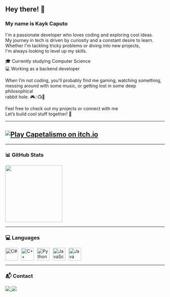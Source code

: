 ## Hey there! 👋

### My name is Kayk Caputo
I'm a passionate developer who loves coding and exploring cool ideas.  
My journey in tech is driven by curiosity and a constant desire to learn.  
Whether I'm tackling tricky problems or diving into new projects,\
I'm always looking to level up my skills.

🎓 Currently studying Computer Science  
💻 Working as a backend developer  

When I’m not coding, you’ll probably find me gaming, watching something,\
messing around with some music, or getting lost in some deep philosophical\
rabbit hole. 🎮🎶📺🧠

Feel free to check out my projects or connect with me\
Let’s build cool stuff together! 🤝

---

## [![Play Capetalismo on itch.io](https://img.shields.io/badge/Play%20Capetalismo-on%20itch.io-ff5f6d?logo=itch.io&style=for-the-badge)](https://xx-caputokayk-xx.itch.io/capetalismo)

---

### 📊 GitHub Stats

<div>
  <img loading="lazy" height="180em" src="https://github-readme-stats.vercel.app/api/top-langs/?username=KaykCaputo&layout=compact&langs_count=7&theme=dracula"/>
</div>

---

### 💻 Languages

<div style="display: flex; gap: 10px; align-items: center;">
  <img loading="lazy" src="https://cdn.jsdelivr.net/gh/devicons/devicon/icons/csharp/csharp-original.svg" width="40" height="40" alt="C#"/>
  <img loading="lazy" src="https://cdn.jsdelivr.net/gh/devicons/devicon/icons/cplusplus/cplusplus-original.svg" width="40" height="40" alt="C++"/>
  <img loading="lazy" src="https://cdn.jsdelivr.net/gh/devicons/devicon/icons/python/python-original.svg" width="40" height="40" alt="Python"/>
  <img loading="lazy" src="https://cdn.jsdelivr.net/gh/devicons/devicon/icons/javascript/javascript-original.svg" width="40" height="40" alt="JavaScript"/>
  <img loading="lazy" src="https://cdn.jsdelivr.net/gh/devicons/devicon/icons/java/java-original.svg" width="40" height="40" alt="Java"/>
</div>

---

### 📬 Contact

<div>
  <a href="mailto:caputo.kayk@gmail.com" target="_blank">
    <img loading="lazy" src="https://img.shields.io/badge/Gmail-D14836?style=for-the-badge&logo=gmail&logoColor=white"/>
  </a>
  <a href="https://www.linkedin.com/in/kayk-caputo" target="_blank">
    <img loading="lazy" src="https://img.shields.io/badge/-LinkedIn-%230077B5?style=for-the-badge&logo=linkedin&logoColor=white"/>
  </a>
</div>
